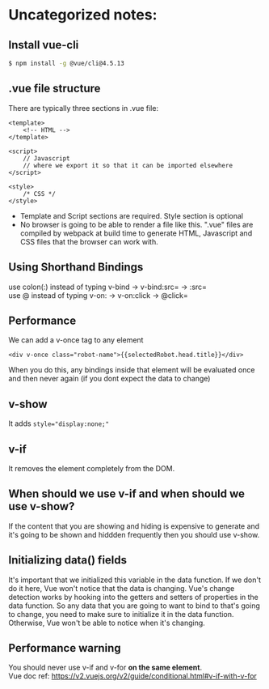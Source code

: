 # Uncategorized notes:

## Install vue-cli
```bash
$ npm install -g @vue/cli@4.5.13
```

## .vue file structure
There are typically three sections in .vue file:

```vue
<template>
    <!-- HTML -->
</template>

<script>
    // Javascript
    // where we export it so that it can be imported elsewhere
</script>

<style>
    /* CSS */
</style>
```

- Template and Script sections are required. Style section is optional
- No browser is going to be able to render a file like this. ".vue" files are compiled by webpack at build time to generate HTML, Javascript and CSS files that the browser can work with.

## Using Shorthand Bindings
use colon(:) instead of typing v-bind -> v-bind:src= -> :src=  
use @ instead of typing v-on: -> v-on:click -> @click=

## Performance
We can add a v-once tag to any element 
```vue
<div v-once class="robot-name">{{selectedRobot.head.title}}</div>
```
When you do this, any bindings inside that element will be evaluated once and then never again (if you dont expect the data to change)

## v-show
It adds ```style="display:none;"```

## v-if
It removes the element completely from the DOM.

## When should we use v-if and when should we use v-show?
If the content that you are showing and hiding is expensive to generate and it's going to be shown and hiddden frequently then you should use v-show.

## Initializing data() fields
It's important that we initialized this variable in the data function. If we don't do it here, Vue won't notice that the data is changing. Vue's change detection works by hooking into the getters and setters of properties in the data function. 
So any data that you are going to want to bind to that's going to change, you need to make sure to initialize it in the data function. Otherwise, Vue won't be able to notice when it's changing.

## Performance warning
You should never use v-if and v-for **on the same element**.  
Vue doc ref: https://v2.vuejs.org/v2/guide/conditional.html#v-if-with-v-for